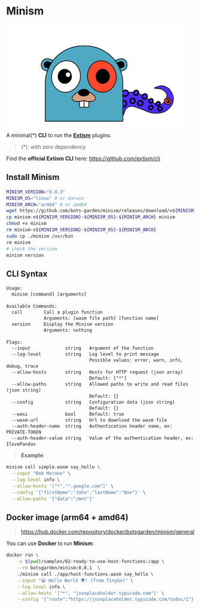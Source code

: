 # Minism

![Minism Gopher](minism.gopher.png "Minism Gopher")

A minimal(*) **CLI** to run the **[Extism](https://extism.org/)** plugins.

> (*): with zero dependency

Find the **official Extism CLI** here: https://github.com/extism/cli

## Install Minism

```bash
MINISM_VERSION="0.0.3"
MINISM_OS="linux" # or darwin
MINISM_ARCH="arm64" # or amd64
wget https://github.com/bots-garden/minism/releases/download/v${MINISM_VERSION}/minism-v${MINISM_VERSION}-${MINISM_OS}-${MINISM_ARCH}
cp minism-v${MINISM_VERSION}-${MINISM_OS}-${MINISM_ARCH} minism
chmod +x minism
rm minism-v${MINISM_VERSION}-${MINISM_OS}-${MINISM_ARCH}
sudo cp ./minism /usr/bin
rm minism
# check the version
minism version
```

## CLI Syntax

```text
Usage:
  minism [command] [arguments]

Available Commands:
  call        Call a plugin function
              Arguments: [wasm file path] [function name]
  version     Display the Minism version
              Arguments: nothing

Flags:
  --input             string   Argument of the function
  --log-level         string   Log level to print message
                               Possible values: error, warn, info, debug, trace
  --allow-hosts       string   Hosts for HTTP request (json array) 
                               Default: ["*"]
  --allow-paths       string   Allowed paths to write and read files (json string) 
                               Default: {}
  --config            string   Configuration data (json string)
                               Default: {}
  --wasi              bool     Default: true
  --wasm-url          string   Url to download the wasm file
  --auth-header-name  string   Authentication header name, ex: PRIVATE-TOKEN
  --auth-header-value string   Value of the authentication header, ex: IlovePandas  
```


> **Example**:
```bash
minism call simple.wasm say_hello \
  --input "Bob Morane" \
  --log-level info \
  --allow-hosts '["*","*.google.com"]' \
  --config '{"firstName":"John","lastName":"Doe"}' \
  --allow-paths '{"data":"/mnt"}'
```

## Docker image (arm64 + amd64)

> https://hub.docker.com/repository/docker/botsgarden/minism/general

You can use **Docker** to run **Minism**:

```bash
docker run \
    -v $(pwd)/samples/02-ready-to-use-host-functions:/app \
    --rm botsgarden/minism:0.0.1  \
    ./minism call ./app/host-functions.wasm say_hello \
    --input "😀 Hello World 🌍! (from TinyGo)" \
    --log-level info \
    --allow-hosts '["*", "jsonplaceholder.typicode.com"]' \
    --config '{"route":"https://jsonplaceholder.typicode.com/todos/1"}'
```
